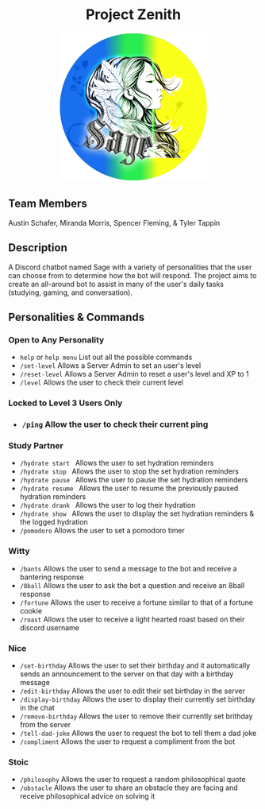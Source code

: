 <div align="center">
<h1>Project Zenith</h1>

<img src="src/SageGradient.png" alt="Sage Original Icon" width="300">

<div align="left">
<h2>Team Members</h2>
<p>Austin Schafer, Miranda Morris, Spencer Fleming, & Tyler Tappin</p>

<div align="left">
<h2>Description</h2>
<p>A Discord chatbot named Sage with a variety of personalities that the user can choose from to determine how the bot will respond. The project aims to create an all-around bot to assist in many of the user's daily tasks (studying, gaming, and conversation).
</p>

<div align="left">
<h2>Personalities & Commands</h2>
<h3>Open to Any Personality</h3>
    <ul>
        <li><code>help</code> or <code>help menu</code> List out all the possible commands</li>
        <li><code>/set-level</code> Allows a Server Admin to set an user's level</li>
        <li><code>/reset-level</code> Allows a Server Admin to reset a user's level and XP to 1</li>
        <li><code>/level</code> Allows the user to check their current level</li>
    </ul>
<h3>Locked to Level 3 Users Only<h3>
 <ul>
        <li><code>/ping</code> Allow the user to check their current ping</li>
</ul>
<h3>Study Partner</h3>
    <ul>
        <li><code>/hydrate start </code> Allows the user to set hydration reminders</li>
        <li><code>/hydrate stop </code> Allows the user to stop the set hydration reminders</li>
        <li><code>/hydrate pause </code> Allows the user to pause the set hydration reminders</li>
        <li><code>/hydrate resume </code> Allows the user to resume the previously paused hydration reminders</li>
        <li><code>/hydrate drank </code> Allows the user to log their hydration</li>
        <li><code>/hydrate show </code> Allows the user to display the set hydration reminders & the logged hydration</li>
        <li><code>/pomodoro</code> Allows the user to set a pomodoro timer</li>
    </ul>
<h3>Witty</h3>
    <ul>
        <li><code>/bants</code> Allows the user to send a message to the bot and receive a bantering response</li>
        <li><code>/8ball</code> Allows the user to ask the bot a question and receive an 8ball response</li>
        <li><code>/fortune</code> Allows the user to receive a fortune similar to that of a fortune cookie</li>
        <li><code>/roast</code> Allows the user to receive a light hearted roast based on their discord username</li>
    </ul>  
<h3>Nice</h3>
    <ul>
        <li><code>/set-birthday</code> Allows the user to set their birthday and it automatically sends an announcement to the server on that day with a birthday message</li>
        <li><code>/edit-birthday</code> Allows the user to edit their set birthday in the server</li>
        <li><code>/display-birthday</code> Allows the user to display their currently set birthday in the chat</li>
        <li><code>/remove-birthday</code> Allows the user to remove their currently set brithday from the server</li>
        <li><code>/tell-dad-joke</code> Allows the user to request the bot to tell them a dad joke</li>
        <li><code>/compliment</code> Allows the user to request a compliment from the bot</li>
    </ul>
<h3>Stoic</h3>
    <ul>
        <li><code>/philosophy</code> Allows the user to request a random philosophical quote</li>
        <li><code>/obstacle</code> Allows the user to share an obstacle they are facing and receive philosophical advice on solving it </li>
    </ul>
